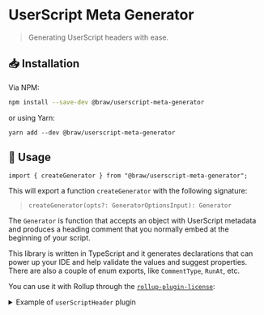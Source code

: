 # UserScript Meta Generator

> Generating UserScript headers with ease.

## 📥 Installation

Via NPM:

```sh
npm install --save-dev @braw/userscript-meta-generator
```

or using Yarn:

```
yarn add --dev @braw/userscript-meta-generator
```

## 🔧 Usage

```
import { createGenerator } from "@braw/userscript-meta-generator";
```

This will export a function `createGenerator` with the following signature:

> `createGenerator(opts?: GeneratorOptionsInput): Generator`

The `Generator` is function that accepts an object with UserScript metadata and
produces a heading comment that you normally embed at the beginning of your
script.

This library is written in TypeScript and it generates declarations that can
power up your IDE and help validate the values and suggest properties. There are
also a couple of enum exports, like `CommentType`, `RunAt`, etc.

You can use it with Rollup through the [`rollup-plugin-license`][license_plug]:

<details>
<summary>Example of <code>userScriptHeader</code> plugin</summary>

This example is written in TypeScript!

```ts
import type { Plugin } from "rollup";
import {
  CommentStyle,
  createGenerator,
  GeneratorOptionsInput,
  UserScriptMeta,
} from "@braw/userscript-header-generator";
import license from "rollup-plugin-license";

type StrippedGeneratorOptions = Omit<GeneratorOptionsInput, "commentStyle">;

/**
 * Represents options for the userScriptHeader Rollup plugin.
 */
interface IUserScriptHeaderOptions {
  /**
   * A UserScript metadata or a function that returns that metadata.
   */
  meta: UserScriptMeta | (() => UserScriptMeta);

  /**
   * Options for the header generator.
   *
   * `commentStyle` option is stripped of and always set to `"none"`.
   */
  generatorOptions: StrippedGeneratorOptions;

  /**
   * Whether the source map should be generated.
   */
  sourceMap?: boolean;
}

/**
 * Creates a new Rollup plugin that inserts UserScript header.
 *
 * @param opts Options for the plugin.
 * @returns UserScript header.
 */
export function userScriptHeader(opts: IUserScriptHeaderOptions): Plugin {
  const { generatorOptions, meta, sourceMap } = opts;

  const generate = createGenerator({
    ...generatorOptions,
    commentStyle: CommentStyle.None,
  });

  const bannerImpl = license({
    banner: {
      content: "<%= data.content %>",
      commentStyle: "slash",
      data() {
        return {
          content: generate(typeof meta === "function" ? meta() : meta),
        };
      },
    },
    sourcemap: sourceMap,
  });

  return {
    ...bannerImpl,
    name: "UserScript Header",
  };
}
```

</details>

[license_plug]: http://npm.im/rollup-plugin-license
